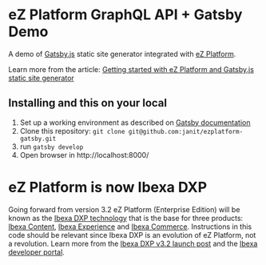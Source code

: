# eZ Platform GraphQL API + Gatsby Demo

A demo of <a href="https://gatsbyjs.org">Gatsby.js</a> static site generator integrated with <a href="https://ezplatform.com/">eZ Platform</a>.

Learn more from the article: <a href="https://www.ibexa.co/blog/getting-started-with-ez-platform-and-gatsby.js">Getting started with eZ Platform and Gatsby.js static site generator</a>

## Installing and this on your local

1. Set up a working environment as described on <a href="https://www.gatsbyjs.org/tutorial/part-zero/">Gatsby documentation</a>
2. Clone this repository: `git clone git@github.com:janit/ezplatform-gatsby.git`
3. run `gatsby develop`
4. Open browser in http://localhost:8000/

# eZ Platform is now Ibexa DXP

Going forward from version 3.2 eZ Platform (Enterprise Edition) will be known as the [Ibexa DXP technology](https://www.ibexa.co/products) that is the base for three products: [Ibexa Content](https://www.ibexa.co/products/ibexa-content), [Ibexa Experience](https://www.ibexa.co/products/ibexa-experience) and [Ibexa Commerce](https://www.ibexa.co/products/ibexa-commerce). Instructions in this code should be relevant since Ibexa DXP is an evolution of eZ Platform, not a revolution. Learn more from the [Ibexa DXP v3.2 launch post](https://www.ibexa.co/blog/product-launch-introducing-ibexa-dxp-3.2) and the [Ibexa developer portal](https://developers.ibexa.co).
